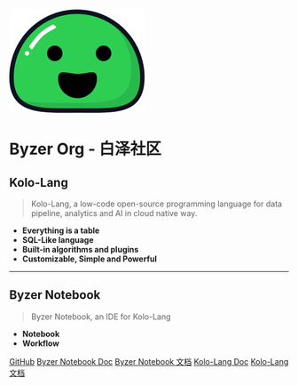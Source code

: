 ![logo](_media/icon.svg)

# Byzer Org - 白泽社区

## Kolo-Lang

> Kolo-Lang, a low-code open-source programming language for data pipeline, analytics and AI in cloud native way.


- **Everything is a table**
- **SQL-Like language**
- **Built-in algorithms and plugins**
- **Customizable, Simple and Powerful**

--------

## Byzer Notebook

> Byzer Notebook, an IDE for Kolo-Lang


- **Notebook**
- **Workflow**



[GitHub](https://github.com/byzer-org)
[Byzer Notebook Doc](/byzer-notebook/en-us/)
[Byzer Notebook 文档](/byzer-notebook/zh-cn/)
[Kolo-Lang Doc](/kolo-lang/en-us/)
[Kolo-Lang 文档](/kolo-lang/zh-cn/)